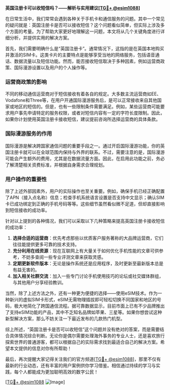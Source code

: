 **英国注册卡可以收短信吗？——解析与实用建议[[TG💪+ @esim1088](https://t.me/s/esim1088)]**

在日常生活中，我们常常会遇到各种关于手机卡和通信服务的问题。其中一个常见的疑问就是：英国注册卡是否可以接收短信？这个问题看似简单，但实际上涉及多个方面的考量。为了帮助大家更好地理解这一问题，本文将从几个关键角度进行详细分析，并提供实用的解决方案。

首先，我们需要明确什么是“英国注册卡”。通常情况下，这指的是在英国本地购买并激活的SIM卡。这类卡片的主要特点是能够享受当地的网络服务，包括语音通话、数据流量以及短信功能。然而，能否接收短信取决于多种因素，例如运营商政策、国际漫游设置以及用户的个人操作等。

### 运营商政策的影响

不同的移动通信运营商对于短信接收有着各自的规定。大多数主流运营商如EE、Vodafone和Three等，在用户开通国际漫游服务后，是可以正常接收来自其他国家或地区的短信的。但是，也有一些限制条件需要满足。例如，某些运营商可能要求用户事先申请特定的服务权限，或者对短信内容有一定的字符长度限制。因此，如果你计划使用英国注册卡接收短信，建议提前咨询所选择运营商的具体条款。

### 国际漫游服务的作用

国际漫游是解决跨国家通信问题的重要手段之一。通过开启国际漫游功能，你的英国注册卡就可以在全球范围内保持与外界的联系。不过，需要注意的是，国际漫游可能会产生额外的费用，尤其是在数据流量方面。因此，在启用此功能之前，务必了解清楚相关资费标准，并根据自身需求合理规划。

### 用户操作的重要性

除了上述外部因素外，用户的实际操作也至关重要。例如，确保手机已经正确配置了APN（接入点名称）信息；检查手机系统语言设置是否支持中文显示；确认SIM卡已成功绑定到正确的手机号码等等。这些细节虽然看似微不足道，但却直接影响到短信接收的成功率。

针对以上提到的各种情况，我们可以采取以下几种策略来提高英国注册卡接收短信的成功率：

1. **选择合适的运营商**：优先考虑那些以优质客户服务著称的大品牌运营商，它们往往能提供更多可靠的技术支持。
2. **充分利用在线资源**：现在互联网上有大量关于如何优化手机性能的文章可供参考，不妨多查阅一些专业评测文章来获取灵感。
3. **定期更新软件版本**：无论是操作系统还是应用程序，及时更新至最新版本总是有益无害的。
4. **加入相关社群交流**：加入一些专门讨论手机使用技巧的论坛或社交媒体群组，与其他用户分享经验教训。

当然，除了上述方法之外，还有一种更为便捷的选择——使用eSIM技术。作为一种新兴的虚拟SIM卡形式，eSIM无需物理插拔即可轻松切换不同国家和地区的号码，极大地简化了跨国通信流程。据可靠数据显示，目前市面上已有不少品牌推出了支持eSIM功能的产品，其中不乏知名品牌如苹果、三星等。如果你想尝试这种新型解决方案，那么不妨关注一下最近发布的几款热门机型。

综上所述，“英国注册卡是否可以收短信”这个问题并没有绝对的答案，而是需要结合具体情况综合判断。无论你是偶尔需要处理海外事务的专业人士，还是喜欢旅行探索世界的普通游客，都可以根据自己的实际需求找到最适合自己的解决方案。希望本文提供的信息对你有所帮助！

最后，再次提醒大家记得关注我们的官方频道[[TG💪+ @esim1088](https://t.me/s/esim1088)]，那里不仅有最新的行业动态，还有丰富的用户案例供你学习借鉴。相信通过持续的学习与实践，每个人都能成为更加聪明高效的数字公民！

[[TG💪+ @esim1088](https://t.me/s/esim1088) ![Image](https://i.postimg.cc/4NQfJmqS/Snipaste-2025-05-13-00-14-12.png)]
